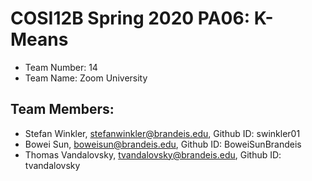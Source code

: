 # COSI12B Spring 2020 PA06: K-Means
- Team Number: 14
- Team Name: Zoom University

## Team Members:
- Stefan Winkler, stefanwinkler@brandeis.edu, Github ID: swinkler01
- Bowei Sun, boweisun@brandeis.edu, Github ID: BoweiSunBrandeis
- Thomas Vandalovsky, tvandalovsky@brandeis.edu, Github ID: tvandalovsky
